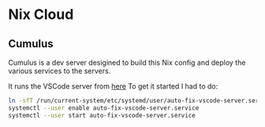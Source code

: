 # Nix Cloud

## Cumulus

Cumulus is a dev server desigined to build this Nix config and deploy the various services to the servers.

It runs the VSCode server from [here](https://github.com/nix-community/nixos-vscode-server)
To get it started I had to do:
```bash
ln -sfT /run/current-system/etc/systemd/user/auto-fix-vscode-server.service ~/.config/systemd/user/auto-fix-vscode-server.service
systemctl --user enable auto-fix-vscode-server.service
systemctl --user start auto-fix-vscode-server.service
```

